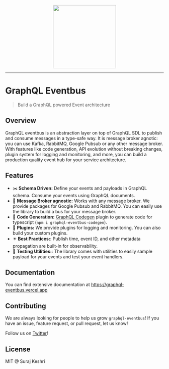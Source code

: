 <p align="center"><img src="website/static/img/logo-large.png" width="200"/></p>

---

# GraphQL Eventbus

> Build a GraphQL powered Event architecture

## Overview

GraphQL eventbus is an abstraction layer on top of GraphQL SDL to publish and consume messages in a type-safe way. It is message broker agnotic: you can use Kafka, RabbitMQ, Google Pubsub or any other message broker. With features like code generation, API evolution without breaking changes, plugin system for logging and monitoring, and more, you can build a production quality event hub for your service architecture.

## Features

- ✂️ **Schema Driven:** Define your events and payloads in GraphQL schema. Consume your events using GraphQL documents.
- 🤝 **Message Broker agnostic:** Works with any message broker. We provide packages for Google Pubsub and RabbitMQ. You can easily use the library to build a bus for your message broker.
- 🚀 **Code Generation:** <a href="https://www.graphql-code-generator.com/">GraphQL Codegen</a>
  plugin to generate code for typescript (`npm i graphql-eventbus-codegen`).
- 🎯 **Plugins:** We provide plugins for logging and monitoring. You can also build your custom plugins.
- ✴️ **Best Practices:**: Publish time, event ID, and other metadata propagation are built-in for observability.
- 🤖 **Testing Utilities:**: The library comes with utilities to easily sample payload for your events and test your event handlers.

## Documentation

You can find extensive documentation at <a href="https://graphql-eventbus.vercel.app/" target="_blank">https://graphql-eventbus.vercel.app</a>

## Contributing

We are always looking for people to help us grow `graphql-eventbus`! If you have an issue, feature request, or pull request, let us know!

Follow us on [Twitter](https://twitter.com/GraphqlEventbus)!

## License

MIT @ Suraj Keshri
